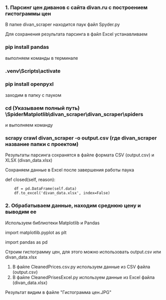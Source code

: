 ### 1. Парсинг цен диванов с сайта divan.ru с построением гистограммы цен
 В папке divan_scraper находится паук файл Spyder.py

 Для сохранения результата парсинга в файл Excel  устанавливаем 

### pip install pandas

выполняем команды в терминале 

###  .venv\Scripts\activate

###  pip install openpyxl  

заходим в папку с пауком 
### cd (Указываем полный путь) \SpiderMatplotlib\divan_scraper\divan_scraper\spiders
 и выполняем команду
### scrapy crawl divan_scraper -o output.csv (где divan_scraper название папки с проектом)
Результаты парсинга сохранятся в файле формата CSV (output.csv) и XLSX (divan_data.xlsx)

Сохраняем данные в Excel после завершения работы паука

 def closed(self, reason):

        df = pd.DataFrame(self.data)
        df.to_excel('divan_data.xlsx', index=False)

### 2. Обрабатываем данные, находим среднюю цену и выводим ее
Используем библиотеки Matplotlib и Pandas 

import matplotlib.pyplot as plt

import pandas as pd

Строим гистограмму цен, для этого можно использовать output.csv или divan_data.xlsx

1. В файле CleanedPrices.csv.py используем данные из CSV файла (output.csv)
2. В файле CleanedPrisesExcel.py используем данные из Excel файла (divan_data.xlsx)

Результат видим в файле "Гистограмма цен.JPG"

